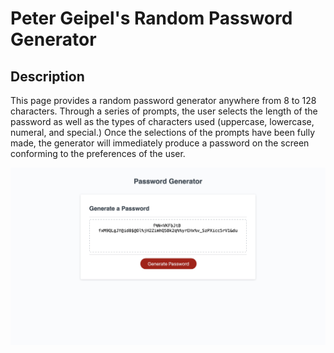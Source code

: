 # Peter Geipel's Random Password Generator

## Description

This page provides a random password generator anywhere from 8 to 128 characters.  Through a series of prompts, the user selects the length of the password as well as the types of characters used (uppercase, lowercase, numeral, and special.)  Once the selections of the prompts have been fully made, the generator will immediately produce a password on the screen conforming to the preferences of the user.

![screenshot of Peter Geipel's Password Generator](assets/screenshot.jpg)

